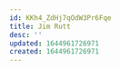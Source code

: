 ```yaml
---
id: KKh4_ZdHj7qOdW3Pr6Fqe
title: Jim Rutt
desc: ''
updated: 1644961726971
created: 1644961726971
---
```


